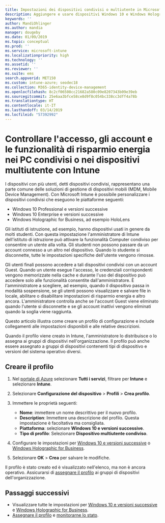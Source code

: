 ```yaml
---
title: Impostazioni dei dispositivi condivisi o multiutente in Microsoft Intune - Azure | Microsoft Docs
description: Aggiungere e usare dispositivi Windows 10 e Windows Holographic for Business condivisi o usati da più utenti in Microsoft Intune. Visualizzare un elenco di tutte le impostazioni e delle loro funzioni nei dispositivi, inclusi i dispositivi Microsoft HoloLens. Controllare gli account Guest, gestire gli account ed eliminare quelli inattivi, consentire o impedire il salvataggio nella risorsa di archiviazione locale, impostare le opzioni di alimentazione e sospensione, scegliere quando installare gli aggiornamenti e usare i dispositivi in ambienti di formazione in un profilo di configurazione del dispositivo.
keywords: ''
author: MandiOhlinger
ms.author: mandia
manager: dougeby
ms.date: 01/09/2019
ms.topic: conceptual
ms.prod: ''
ms.service: microsoft-intune
ms.localizationpriority: high
ms.technology: ''
ms.assetid: ''
ms.reviewer: ''
ms.suite: ems
search.appverid: MET150
ms.custom: intune-azure; seodec18
ms.collection: M365-identity-device-management
ms.openlocfilehash: 8c2cf06508cc21682a580c09e8207343b09e39eb
ms.sourcegitcommit: 25e6aa3bfce58ce8d9f8c054bc338cc3dff4a78b
ms.translationtype: HT
ms.contentlocale: it-IT
ms.lasthandoff: 03/14/2019
ms.locfileid: "57392992"
---
```

# <a name="control-access-accounts-and-power-features-on-shared-pc-or-multi-user-devices-using-intune"></a>Controllare l'accesso, gli account e le funzionalità di risparmio energia nei PC condivisi o nei dispositivi multiutente con Intune

I dispositivi con più utenti, detti dispositivi condivisi, rappresentano una parte comune delle soluzioni di gestione di dispositivi mobili (MDM, Mobile Device Management). Con Microsoft Intune è possibile personalizzare i dispositivi condivisi che eseguono le piattaforme seguenti:

- Windows 10 Professional e versioni successive
- Windows 10 Enterprise e versioni successive
- Windows Holographic for Business, ad esempio HoloLens

Gli istituti di istruzione, ad esempio, hanno dispositivi usati in genere da molti studenti. Con questa impostazione l'amministratore di Intune dell'istituto di istruzione può attivare la funzionalità Computer condiviso per consentire un utente alla volta. Gli studenti non possono passare da un account connesso a un altro nel dispositivo. Quando lo studente si disconnette, tutte le impostazioni specifiche dell'utente vengono rimosse.

Gli utenti finali possono accedere a tali dispositivi condivisi con un account Guest. Quando un utente esegue l'accesso, le credenziali corrispondenti vengono memorizzate nella cache e durante l'uso del dispositivo può accedere solo alle funzionalità consentite dall'amministratore. È l'amministratore a scegliere, ad esempio, quando il dispositivo passa in modalità sospensione, se gli utenti possono visualizzare e salvare file in locale, abilitare o disabilitare impostazioni di risparmio energia e altro ancora. L'amministratore controlla anche se l'account Guest viene eliminato quando l'utente si disconnette e se gli account inattivi vengono eliminati quando la soglia viene raggiunta.

Questo articolo illustra come creare un profilo di configurazione e include collegamenti alle impostazioni disponibili e alle relative descrizioni.

Quando il profilo viene creato in Intune, l'amministratore lo distribuisce o lo assegna ai gruppi di dispositivi nell'organizzazione. Il profilo può anche essere assegnato a gruppi di dispositivi contenenti tipi di dispositivo e versioni del sistema operativo diversi.

## <a name="create-the-profile"></a>Creare il profilo

1. Nel [portale di Azure](https://portal.azure.com) selezionare **Tutti i servizi**, filtrare per **Intune** e selezionare **Intune**.
2. Selezionare **Configurazione del dispositivo** > **Profili** > **Crea profilo**.
3. Immettere le proprietà seguenti:

   - **Nome**: immettere un nome descrittivo per il nuovo profilo.
   - **Description**: Immettere una descrizione del profilo. Questa impostazione è facoltativa ma consigliata.
   - **Piattaforma**: selezionare **Windows 10 e versioni successive**.
   - **Tipo di profilo**: Selezionare **Dispositivo multiutente condiviso**.

4. Configurare le impostazioni per [Windows 10 e versioni successive](shared-user-device-settings-windows.md) o [Windows Holographic for Business](shared-user-device-settings-windows-holographic.md).

5. Selezionare **OK** > **Crea** per salvare le modifiche.

Il profilo è stato creato ed è visualizzato nell'elenco, ma non è ancora operativo. Assicurarsi di [assegnare il profilo](device-profile-assign.md) ai gruppi di dispositivi dell'organizzazione.

## <a name="next-steps"></a>Passaggi successivi

- Visualizzare tutte le impostazioni per [Windows 10 e versioni successive](shared-user-device-settings-windows.md) e [Windows Holographic for Business](shared-user-device-settings-windows-holographic.md).
- [Assegnare il profilo](device-profile-assign.md) e [monitorarne lo stato](device-profile-monitor.md).

